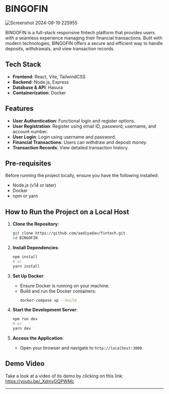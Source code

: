 # BINGOFIN

![Screenshot 2024-08-19 225955](https://github.com/user-attachments/assets/bce769bf-7c0e-498f-a509-a88f95846ec6)

BINGOFIN is a full-stack responsive fintech platform that provides users with a seamless experience managing their financial transactions. Built with modern technologies, BINGOFIN offers a secure and efficient way to handle deposits, withdrawals, and view transaction records.

## Tech Stack

- **Frontend**: React, Vite, TailwindCSS
- **Backend**: Node.js, Express
- **Database & API**: Hasura
- **Containerization**: Docker

## Features

- **User Authentication**: Functional login and register options.
- **User Registration**: Register using email ID, password, username, and account number.
- **User Login**: Login using username and password.
- **Financial Transactions**: Users can withdraw and deposit money.
- **Transaction Records**: View detailed transaction history.

## Pre-requisites

Before running the project locally, ensure you have the following installed:

- Node.js (v14 or later)
- Docker
- npm or yarn

## How to Run the Project on a Local Host

1. **Clone the Repository**:
   ```bash
   git clone https://github.com/aadiyadav/fintech.git
   cd BINGOFIN
   ```

2. **Install Dependencies**:
   ```bash
   npm install
   # or
   yarn install
   ```

3. **Set Up Docker**:
   - Ensure Docker is running on your machine.
   - Build and run the Docker containers:
     ```bash
     docker-compose up --build
     ```

4. **Start the Development Server**:
   ```bash
   npm run dev
   # or
   yarn dev
   ```

5. **Access the Application**:
   - Open your browser and navigate to `http://localhost:3000`.

## Demo Video

Take a look at a video of its demo by clicking on this link: https://youtu.be/_XdmvGQPWMc

---

